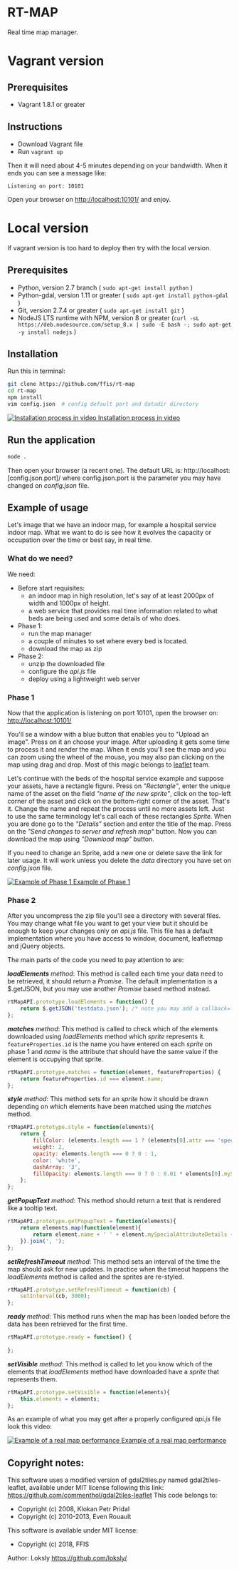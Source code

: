 # RT-MAP

Real time map manager.

# Vagrant version 

## Prerequisites
* Vagrant 1.8.1 or greater

## Instructions

* Download Vagrant file
* Run ```vagrant up```

Then it will need about 4-5 minutes depending on your bandwidth. When it ends you can see a message like:

```text
Listening on port: 10101
```

Open your browser on [http://localhost:10101/](http://localhost:10101/) and enjoy.


# Local version

If vagrant version is too hard to deploy then try with the local version.

## Prerequisites

* Python, version 2.7 branch ( ```sudo apt-get install python``` )
* Python-gdal, version 1.11 or greater ( ```sudo apt-get install python-gdal``` )
* Git, version 2.7.4 or greater ( ```sudo apt-get install git``` )
* NodeJS LTS runtime with NPM, version 8 or greater (```curl -sL https://deb.nodesource.com/setup_8.x | sudo -E bash -; sudo apt-get -y install nodejs``` )

## Installation

Run this in terminal:

```bash
git clone https://github.com/ffis/rt-map
cd rt-map
npm install
vim config.json  # config default port and datadir directory
```

[![Installation process in video](https://img.youtube.com/vi/uhI4jy1_Hec/0.jpg) Installation process in video](https://www.youtube.com/watch?v=uhI4jy1_Hec)

## Run the application

```bash
node .
```

Then open your browser (a recent one). The default URL is: http://localhost:[config.json.port]/
where config.json.port is the parameter you may have changed on _config.json_ file.

## Example of usage

Let's image that we have an indoor map, for example a hospital service indoor map.
What we want to do is see how it evolves the capacity or occupation over the time
or best say, in real time.

### What do we need?

We need:

+ Before start requisites:
  - an indoor map in high resolution, let's say of at least 2000px of width and 1000px of height.
  - a web service that provides real time information related to what beds are being used and
  some details of who does.
+ Phase 1:
  - run the map manager
  - a couple of minutes to set where every bed is located.
  - download the map as zip
+ Phase 2:
  - unzip the downloaded file
  - configure the _api.js_ file
  - deploy using a lightweight web server

### Phase 1

Now that the application is listening on port 10101, open the browser on:
[http://localhost:10101/](http://localhost:10101/)

You'll se a window with a blue button that enables you to "Upload an image".
Press on it an choose your image.
After uploading it gets some time to process it and render the map.
When it ends you'll see the map and you can zoom using the wheel of the mouse,
you may also pan clicking on the map using drag and drop.
Most of this magic belongs to [leaflet](http://leafletjs.com/) team.

Let's continue with the beds of the hospital service example and suppose your assets,
have a rectangle figure. Press on _"Rectangle"_, enter the unique name of the asset on the field
_"name of the new sprite"_, click on the top-left corner of the asset and click on the bottom-right
corner of the asset. That's it. Change the name and repeat the process until no more assets left.
Just to use the same terminology let's call each of these rectangles _Sprite_.
When you are done go to the _"Details"_ section and enter the title of the map. Press on the
_"Send changes to server and refresh map"_ button. Now you can download the map using _"Download map"_
button.

If you need to change an Sprite, add a new one or delete save the link for later usage.
It will work unless you delete the _data_ directory you have set on _config.json_ file.


[![Example of Phase 1](https://img.youtube.com/vi/d0-uBRhWkgw/0.jpg) Example of Phase 1](https://www.youtube.com/watch?v=d0-uBRhWkgw)

### Phase 2

After you uncompress the zip file you'll see a directory with several files.
You may change what file you want to get your view but it should be enough to
keep your changes only on _api.js_ file.
This file has a default implementation where you have access to window, document, leafletmap and jQuery objects.

The main parts of the code you need to pay attention to are:


_**loadElements** method_: This method is called each time your data need to be retrieved, it should return a _Promise_.
The default implementation is a $.getJSON, but you may use another _Promise_ based method instead.

```js
rtMapAPI.prototype.loadElements = function() {
	return $.getJSON('testdata.json'); /* note you may add a callback=? parameter to use JSONP */
};
```


_**matches** method_: This method is called to check which of the elements downloaded using _loadElements_ method which _sprite_ represents it.
```featureProperties.id``` is the name you have entered on each _sprite_ on phase 1 and _name_ is the attribute that should have the same value if the element is occupying that sprite.

```js
rtMapAPI.prototype.matches = function(element, featureProperties) {
	return featureProperties.id === element.name;
};
```


_**style** method_: This method sets for an _sprite_ how it should be drawn depending on which elements have been matched using the _matches_ method.

```js
rtMapAPI.prototype.style = function(elements){
	return {
		fillColor: (elements.length === 1 ? (elements[0].attr === 'specialValue' ? '#4E2AFC' : '#FC4E2A') : '#FC4AE2'),
		weight: 2,
		opacity: elements.length === 0 ? 0 : 1,
		color: 'white',
		dashArray: '3',
		fillOpacity: elements.length === 0 ? 0 : 0.01 * elements[0].mySpecialAttribute
	};
};
```

_**getPopupText** method_: This method should return a text that is rendered like a tooltip text.

```js
rtMapAPI.prototype.getPopupText = function(elements){
	return elements.map(function(element){
		return element.name + ' ' + element.mySpecialAttributeDetails + ' <a href="#">' + element.mySpecialAttribute + '</a>';
	}).join(', ');
};
```

_**setRefreshTimeout** method_: This method sets an interval of the time the map should ask for new updates.
In practice when the timeout happens the _loadElements_ method is called and the sprites are re-styled.

```js
rtMapAPI.prototype.setRefreshTimeout = function(cb) {
	setInterval(cb, 3000);
};
```

_**ready** method_: This method runs when the map has been loaded before the data has been retrieved for the first time.
```js
rtMapAPI.prototype.ready = function() {
	
};
```

_**setVisible** method_: This method is called to let you know which of the elements that _loadElements_
method have downloaded have a _sprite_ that represents them.

```js
rtMapAPI.prototype.setVisible = function(elements){
	this.elements = elements;
};
```


As an example of what you may get after a properly configured _api.js_ file look this video:

[![Example of a real map performance](https://img.youtube.com/vi/iFfwqODGM2o/0.jpg) Example of a real map performance](https://www.youtube.com/watch?v=iFfwqODGM2o)



## Copyright notes:

This software uses a modified version of  gdal2tiles.py named gdal2tiles-leaflet,
available under MIT license following this link: https://github.com/commenthol/gdal2tiles-leaflet
This code belongs to:
* Copyright (c) 2008, Klokan Petr Pridal
* Copyright (c) 2010-2013, Even Rouault


This software is available under MIT license:
* Copyright (c) 2018, FFIS
 
 Author: Loksly https://github.com/loksly/
